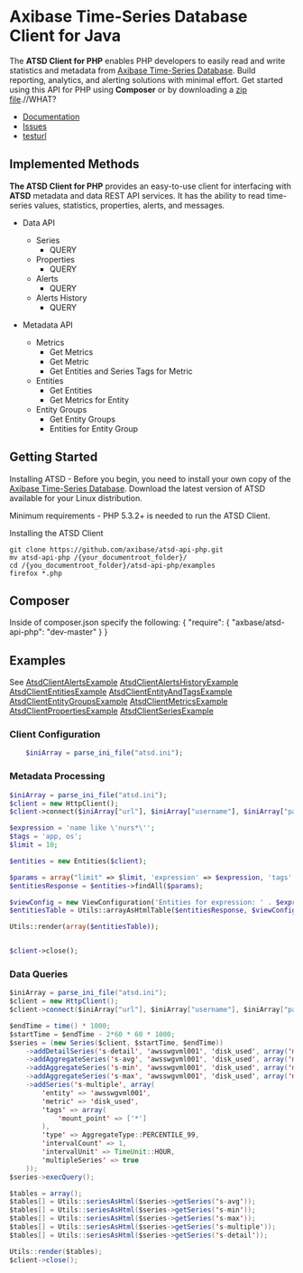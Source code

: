 # Axibase Time-Series Database Client for Java

The **ATSD Client for PHP** enables PHP developers to easily read and write statistics and metadata from
[Axibase Time-Series Database][atsd]. Build reporting, analytics, and alerting solutions with minimal effort.
Get started using this API for PHP using **Composer** or by downloading a [zip file][atsd-zip].//WHAT?

* [Documentation][atsd-api]
* [Issues][atsd-issues]
* [testurl][test-doc]
## Implemented Methods

**The ATSD Client for PHP** provides an easy-to-use client for interfacing with **ATSD** metadata and data REST API services.
It has the ability to read time-series values, statistics, properties, alerts, and messages.

- Data API
    - Series
        - QUERY
    - Properties
        - QUERY
    - Alerts
        - QUERY
    - Alerts History
        - QUERY

- Metadata API
    - Metrics
        - Get Metrics
        - Get Metric
        - Get Entities and Series Tags for Metric
    - Entities
        - Get Entities
        - Get Metrics for Entity
    - Entity Groups
        - Get Entity Groups
        - Entities for Entity Group


## Getting Started
Installing ATSD - Before you begin, you need to install your own copy of the [Axibase Time-Series Database][atsd].
Download the latest version of ATSD available for your Linux distribution.

Minimum requirements - PHP 5.3.2+ is needed to run the ATSD Client.

Installing the ATSD Client

```
git clone https://github.com/axibase/atsd-api-php.git
mv atsd-api-php /{your_documentroot_folder}/
cd /{you_documentroot_folder}/atsd-api-php/examples
firefox *.php 
```
## Composer
Inside of composer.json specify the following:
{
"require": {
    "axbase/atsd-api-php": "dev-master"
    }
}
## Examples

See 
[AtsdClientAlertsExample][atsd-alerts-example] 
[AtsdClientAlertsHistoryExample][atsd-alertsHistory-example] 
[AtsdClientEntitiesExample][atsd-entities-example] 
[AtsdClientEntityAndTagsExample][atsd-entitiesEndTags-example] 
[AtsdClientEntityGroupsExample][atsd-entityGroup-example] 
[AtsdClientMetricsExample][atsd-metrics-example] 
[AtsdClientPropertiesExample][atsd-properties-example] 
[AtsdClientSeriesExample][atsd-properties-example]

### Client Configuration

```php
    $iniArray = parse_ini_file("atsd.ini");
```

### Metadata Processing
```php
$iniArray = parse_ini_file("atsd.ini");
$client = new HttpClient();
$client->connect($iniArray["url"], $iniArray["username"], $iniArray["password"]);

$expression = 'name like \'nurs*\'';
$tags = 'app, os';
$limit = 10;

$entities = new Entities($client);

$params = array("limit" => $limit, 'expression' => $expression, 'tags' => $tags );
$entitiesResponse = $entities->findAll($params);

$viewConfig = new ViewConfiguration('Entities for expression: ' . $expression . "; tags: " . $tags . "; limit: " . $limit, 'entities', array('lastInsertTime' => 'unixtimestamp'));
$entitiesTable = Utils::arrayAsHtmlTable($entitiesResponse, $viewConfig);

Utils::render(array($entitiesTable));


$client->close();
```

### Data Queries
```java
$iniArray = parse_ini_file("atsd.ini");
$client = new HttpClient();
$client->connect($iniArray["url"], $iniArray["username"], $iniArray["password"]);

$endTime = time() * 1000;
$startTime = $endTime - 2*60 * 60 * 1000;
$series = (new Series($client, $startTime, $endTime))
    ->addDetailSeries('s-detail', 'awsswgvml001', 'disk_used', array('mount_point' => ['/']))
    ->addAggregateSeries('s-avg', 'awsswgvml001', 'disk_used', array('mount_point' => ['/']), AggregateType::MIN, 1, TimeUnit::HOUR)
    ->addAggregateSeries('s-min', 'awsswgvml001', 'disk_used', array('mount_point' => ['/']), AggregateType::MAX, 1, TimeUnit::HOUR)
    ->addAggregateSeries('s-max', 'awsswgvml001', 'disk_used', array('mount_point' => ['/']), AggregateType::AVG, 1, TimeUnit::HOUR)
    ->addSeries('s-multiple', array(
        'entity' => 'awsswgvml001',
        'metric' => 'disk_used',
        'tags' => array(
            'mount_point' => ['*']
        ),
        'type' => AggregateType::PERCENTILE_99,
        'intervalCount' => 1,
        'intervalUnit' => TimeUnit::HOUR,
        'multipleSeries' => true
    ));
$series->execQuery();

$tables = array();
$tables[] = Utils::seriesAsHtml($series->getSeries('s-avg'));
$tables[] = Utils::seriesAsHtml($series->getSeries('s-min'));
$tables[] = Utils::seriesAsHtml($series->getSeries('s-max'));
$tables[] = Utils::seriesAsHtml($series->getSeries('s-multiple'));
$tables[] = Utils::seriesAsHtml($series->getSeries('s-detail'));

Utils::render($tables);
$client->close();

```


[atsd]:https://axibase.com/products/axibase-time-series-database/
[atsd-api]:https://axibase.com/products/axibase-time-series-database/reading-data/php/
[atsd-zip]:https://github.com/axibase/atsd-api-java/releases/download/untagged-0901a806a9372ef24c51/v0.3-alpha.zip
[atsd-issues]:https://www.axibase.com/support.htm

[atsd-alerts-example]:./examples/AlertsExample.html
[atsd-alertsHistory-example]:https://github.com/axibase/atsd-api-php/examples/AlertsHistoryExample.html
[atsd-entities-example]:https://github.com/axibase/atsd-api-php/examples/EntitiesExample.html
[atsd-entitiesEndTags-example]:https://github.com/axibase/atsd-api-php/examples/EntityAndTagsExample.html
[atsd-entityGroup-example]:https://github.com/axibase/atsd-api-php/examples/
[atsd-metrics-example]:https://github.com/axibase/atsd-api-php/examples/
[atsd-properties-example]:https://github.com/axibase/atsd-api-php/examples/
[atsd-properties-example]:https://github.com/axibase/atsd-api-php/examples/
[test-doc]:./resources/logback.xml